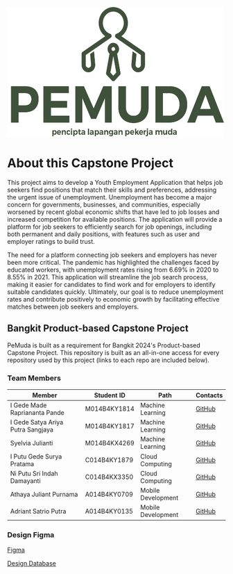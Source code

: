 <img src="./assets/PeMuda.png" alt="Deskripsi Gambar" width="500" height="300" >

# About this Capstone Project

This project aims to develop a Youth Employment Application that helps job seekers find positions that match their skills and preferences, addressing the urgent issue of unemployment. Unemployment has become a major concern for governments, businesses, and communities, especially worsened by recent global economic shifts that have led to job losses and increased competition for available positions. The application will provide a platform for job seekers to efficiently search for job openings, including both permanent and daily positions, with features such as user and employer ratings to build trust.


The need for a platform connecting job seekers and employers has never been more critical. The pandemic has highlighted the challenges faced by educated workers, with unemployment rates rising from 6.69% in 2020 to 8.55% in 2021. This application will streamline the job search process, making it easier for candidates to find work and for employers to identify suitable candidates quickly. Ultimately, our goal is to reduce unemployment rates and contribute positively to economic growth by facilitating effective matches between job seekers and employers.

## Bangkit Product-based Capstone Project

PeMuda is built as a requirement for Bangkit 2024's Product-based Capstone Project. This repository is built as an all-in-one access for every repository used by this project (links to each repo are included below).


### Team Members


| Member                        | Student ID      | Path                | Contacts                    |
|-------------------------------|-----------------|---------------------|-----------------------------|
| I Gede Made Rapriananta Pande | M014B4KY1814    | Machine Learning     | [GitHub](https://github.com/MadRapz) |
| I Gede Satya Ariya Putra Sangjaya | M014B4KY1817 | Machine Learning     | [GitHub](https://github.com/Satyaaps) |
| Syelvia Julianti             | M014B4KX4269    | Machine Learning     | [GitHub](https://github.com/syelvia) |
| I Putu Gede Surya Pratama    | C014B4KY1879    | Cloud Computing      | [GitHub](https://github.com/2205551032-Surya) |
| Ni Putu Sri Indah Damayanti   | C014B4KX3350    | Cloud Computing      | [GitHub](https://github.com/IndahDamayanti) |
| Athaya Juliant Purnama       | A014B4KY0709    | Mobile Development   | [GitHub](https://github.com/athayapurnama02) |
| Adriant Satrio Putra         | A014B4KY0135    | Mobile Development   | [GitHub](https://github.com/adriant2) |



### Design Figma

[Figma](https://www.figma.com/design/JFaEJtDeiicLw2qXf4NIJG/CAPSTONE-PROJECT!?node-id=0-1&m=dev&t=95pN8c241eR2rgve-1)

[Design Database](https://drive.google.com/file/d/1-lFNpZkEQUc-dymUHK-iluWzb-792zMw/view?usp=sharing)
